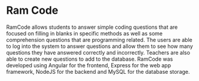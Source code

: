 # Ram Code

RamCode allows students to answer simple coding questions that are focused on filling in blanks in specific methods as well as some comprehension questions that are programming related. The users are able to log into the system to answer questions and allow them to see how many questions they have answered correctly and incorrectly. Teachers are also able to create new questions to add to the database. RamCode was developed using Angular for the frontend, Express for the web app framework, NodeJS for the backend and MySQL for the database storage. 
